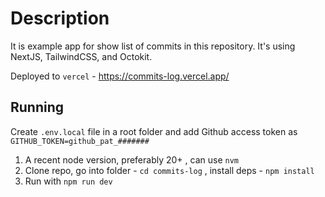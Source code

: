 # Description

It is example app for show list of commits in this repository.
It's using NextJS, TailwindCSS, and Octokit.

Deployed to `vercel` - <https://commits-log.vercel.app/>

## Running

Create `.env.local` file in a root folder and add Github access token as `GITHUB_TOKEN=github_pat_#######`

1. A recent node version, preferably 20+ , can use `nvm`
2. Clone repo, go into folder - `cd commits-log` , install deps - `npm install`
3. Run with `npm run dev`
